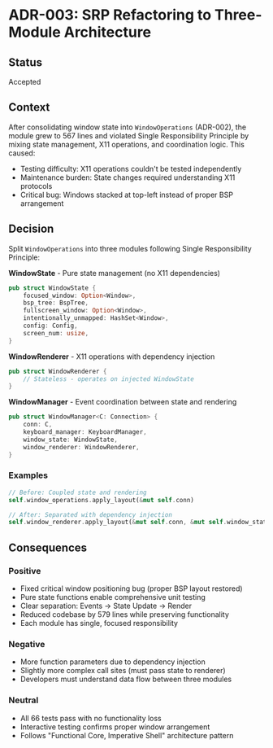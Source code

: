 # ADR-003: SRP Refactoring to Three-Module Architecture

## Status
Accepted

## Context
After consolidating window state into `WindowOperations` (ADR-002), the module grew to 567 lines and violated Single Responsibility Principle by mixing state management, X11 operations, and coordination logic. This caused:

- Testing difficulty: X11 operations couldn't be tested independently
- Maintenance burden: State changes required understanding X11 protocols
- Critical bug: Windows stacked at top-left instead of proper BSP arrangement

## Decision
Split `WindowOperations` into three modules following Single Responsibility Principle:

**WindowState** - Pure state management (no X11 dependencies)
```rust
pub struct WindowState {
    focused_window: Option<Window>,
    bsp_tree: BspTree,
    fullscreen_window: Option<Window>,
    intentionally_unmapped: HashSet<Window>,
    config: Config,
    screen_num: usize,
}
```

**WindowRenderer** - X11 operations with dependency injection
```rust
pub struct WindowRenderer {
    // Stateless - operates on injected WindowState
}
```

**WindowManager** - Event coordination between state and rendering
```rust
pub struct WindowManager<C: Connection> {
    conn: C,
    keyboard_manager: KeyboardManager,
    window_state: WindowState,
    window_renderer: WindowRenderer,
}
```

### Examples
```rust
// Before: Coupled state and rendering
self.window_operations.apply_layout(&mut self.conn)

// After: Separated with dependency injection
self.window_renderer.apply_layout(&mut self.conn, &mut self.window_state)
```

## Consequences

### Positive
- Fixed critical window positioning bug (proper BSP layout restored)
- Pure state functions enable comprehensive unit testing
- Clear separation: Events → State Update → Render
- Reduced codebase by 579 lines while preserving functionality
- Each module has single, focused responsibility

### Negative
- More function parameters due to dependency injection
- Slightly more complex call sites (must pass state to renderer)
- Developers must understand data flow between three modules

### Neutral
- All 66 tests pass with no functionality loss
- Interactive testing confirms proper window arrangement
- Follows "Functional Core, Imperative Shell" architecture pattern